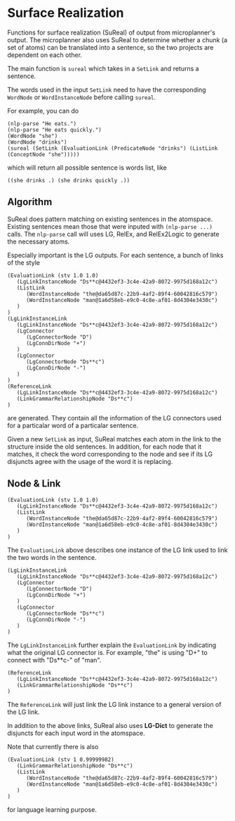 # Surface Realization

Functions for surface realization (SuReal) of output from microplanner's output.
The microplanner also uses SuReal to determine whether a chunk (a set of atoms)
can be translated into a sentence, so the two projects are dependent on each
other.

The main function is `sureal` which takes in a `SetLink` and returns a
sentence.

The words used in the input `SetLink` need to have the corresponding `WordNode`
or `WordInstanceNode` before calling `sureal`.

For example, you can do

```
(nlp-parse "He eats.")
(nlp-parse "He eats quickly.")
(WordNode "she")
(WordNode "drinks")
(sureal (SetLink (EvaluationLink (PredicateNode "drinks") (ListLink (ConceptNode "she")))))
```
which will return all possible sentence is words list, like

```
((she drinks .) (she drinks quickly .))
```

## Algorithm

SuReal does pattern matching on existing sentences in the atomspace.  Existing
sentences mean those that were inputed with `(nlp-parse ...)` calls.  The
`nlp-parse` call will uses LG, RelEx, and RelEx2Logic to generate the necessary
atoms.

Especially important is the LG outputs.  For each sentence, a bunch of links of
the style

```
(EvaluationLink (stv 1.0 1.0)
   (LgLinkInstanceNode "Ds**c@4432ef3-3c4e-42a9-8072-9975d168a12c")
   (ListLink
      (WordInstanceNode "the@da65d87c-22b9-4af2-89f4-60042816c579")
      (WordInstanceNode "man@1a6d58eb-e9c0-4c8e-af01-8d4304e3430c")
   )
)
(LgLinkInstanceLink
   (LgLinkInstanceNode "Ds**c@4432ef3-3c4e-42a9-8072-9975d168a12c")
   (LgConnector
      (LgConnectorNode "D")
      (LgConnDirNode "+")
   )
   (LgConnector
      (LgConnectorNode "Ds**c")
      (LgConnDirNode "-")
   )
)
(ReferenceLink
   (LgLinkInstanceNode "Ds**c@4432ef3-3c4e-42a9-8072-9975d168a12c")
   (LinkGrammarRelationshipNode "Ds**c")
)

```

are generated.  They contain all the information of the LG connectors used for
a particalar word of a particalar sentence.

Given a new `SetLink` as input, SuReal matches each atom in the link to the
structure inside the old sentences.  In addition, for each node that it
matches, it check the word corresponding to the node and see if its LG disjuncts
agree with the usage of the word it is replacing.


## Node & Link

```
(EvaluationLink (stv 1.0 1.0)
   (LgLinkInstanceNode "Ds**c@4432ef3-3c4e-42a9-8072-9975d168a12c")
   (ListLink
      (WordInstanceNode "the@da65d87c-22b9-4af2-89f4-60042816c579")
      (WordInstanceNode "man@1a6d58eb-e9c0-4c8e-af01-8d4304e3430c")
   )
)
```
The `EvaluationLink` above describes one instance of the LG link used
to link the two words in the sentence.

```
(LgLinkInstanceLink
   (LgLinkInstanceNode "Ds**c@4432ef3-3c4e-42a9-8072-9975d168a12c")
   (LgConnector
      (LgConnectorNode "D")
      (LgConnDirNode "+")
   )
   (LgConnector
      (LgConnectorNode "Ds**c")
      (LgConnDirNode "-")
   )
)
```
The `LgLinkInstanceLink` further explain the `EvaluationLink` by indicating
what the original LG connector is.  For example, "the" is using "D+" to
connect with "Ds**c-" of "man".

```
(ReferenceLink
   (LgLinkInstanceNode "Ds**c@4432ef3-3c4e-42a9-8072-9975d168a12c")
   (LinkGrammarRelationshipNode "Ds**c")
)
```
The `ReferenceLink` will just link the LG link instance to a general version of
the LG link.

In addition to the above links, SuReal also uses **LG-Dict** to generate the
disjuncts for each input word in the atomspace.

Note that currently there is also

```
(EvaluationLink (stv 1 0.99999982)
   (LinkGrammarRelationshipNode "Ds**c")
   (ListLink
      (WordInstanceNode "the@da65d87c-22b9-4af2-89f4-60042816c579")
      (WordInstanceNode "man@1a6d58eb-e9c0-4c8e-af01-8d4304e3430c")
   )
)
```
for language learning purpose.

